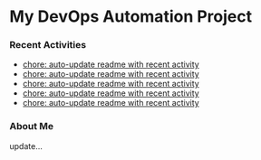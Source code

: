 # My DevOps Automation Project

### Recent Activities
<!-- activity:START -->
- [chore: auto-update readme with recent activity](https://github.com/kaigiii/mybowling-app/commit/0b76a6c0e83ebc3e1aa2f227662d324fb8f9f59e)
- [chore: auto-update readme with recent activity](https://github.com/kaigiii/mybowling-app/commit/645a4824528310dff1097b55cbf0ef5f0208f018)
- [chore: auto-update readme with recent activity](https://github.com/kaigiii/mybowling-app/commit/86f1b7074684b74ab85cae1b9792560993d5b2dd)
- [chore: auto-update readme with recent activity](https://github.com/kaigiii/mybowling-app/commit/7d1779b8f9c829768220a779d095419d216fd84f)
- [chore: auto-update readme with recent activity](https://github.com/kaigiii/mybowling-app/commit/1881db68547e2b63d4934931f91b2d1cad74557e)
<!-- activity:END -->

### About Me
<!-- MYLINKS:START -->
<!-- MYLINKS:END -->

update...
